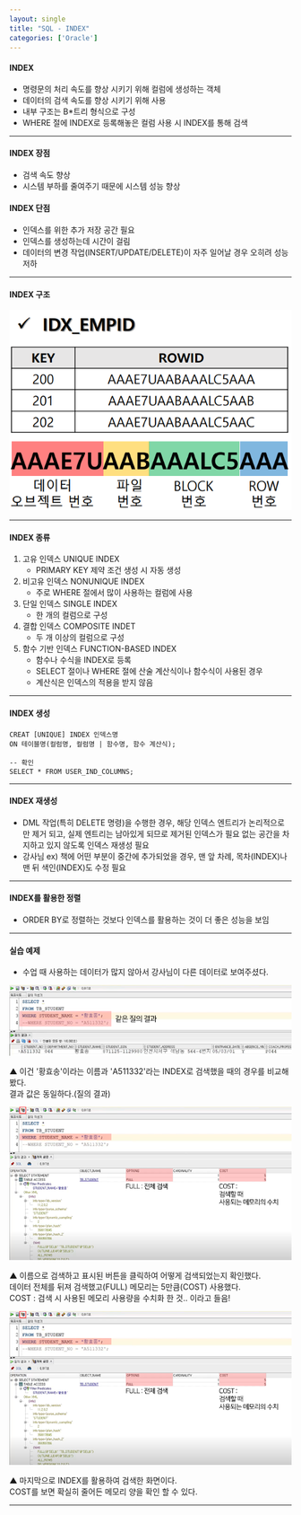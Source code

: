 ```yaml
---
layout: single
title: "SQL - INDEX"
categories: ['Oracle']
---
```


#### INDEX
* 명령문의 처리 속도를 향상 시키기 위해 컬럼에 생성하는 객체
* 데이터의 검색 속도를 향상 시키기 위해 사용
* 내부 구조는 B*트리 형식으로 구성
* WHERE 절에 INDEX로 등록해놓은 컬럼 사용 시 INDEX를 통해 검색
   
***

#### INDEX 장점
* 검색 속도 향상
* 시스템 부하를 줄여주기 때문에 시스템 성능 향상
   
#### INDEX 단점
* 인덱스를 위한 추가 저장 공간 필요
* 인덱스를 생성하는데 시간이 걸림
* 데이터의 변경 작업(INSERT/UPDATE/DELETE)이 자주 일어날 경우 오히려 성능 저하
   
***

#### INDEX 구조
![Alt text](/assets/images/oracle/index01.png)  
   
***

#### INDEX 종류
1. 고유 인덱스 UNIQUE INDEX
    - PRIMARY KEY 제약 조건 생성 시 자동 생성
2. 비고유 인덱스 NONUNIQUE INDEX
    - 주로 WHERE 절에서 많이 사용하는 컬럼에 사용
3. 단일 인덱스 SINGLE INDEX
    - 한 개의 컬럼으로 구성
4. 결합 인덱스 COMPOSITE INDET
    - 두 개 이상의 컬럼으로 구성
5. 함수 기반 인덱스 FUNCTION-BASED INDEX
    - 함수나 수식을 INDEX로 등록
    - SELECT 절이나 WHERE 절에 산술 계산식이나 함수식이 사용된 경우
    - 계산식은 인덱스의 적용을 받지 않음
   
***

#### INDEX 생성
   
```
CREAT [UNIQUE] INDEX 인덱스명
ON 테이블명(컬럼명, 컬럼명 | 함수명, 함수 계산식);

-- 확인
SELECT * FROM USER_IND_COLUMNS;
```   
   
***

#### INDEX 재생성
* DML 작업(특히 DELETE 명령)을 수행한 경우, 해당 인덱스 엔트리가 논리적으로만 제거 되고, 실제 엔트리는 남아있게 되므로 제거된 인덱스가 필요 없는 공간을 차지하고 있지 않도록 인덱스 재생성 필요
* 강사님 ex) 책에 어떤 부분이 중간에 추가되었을 경우, 맨 앞 차례, 목차(INDEX)나 맨 뒤 색인(INDEX)도 수정 필요
   
***

#### INDEX를 활용한 정렬
* ORDER BY로 정렬하는 것보다 인덱스를 활용하는 것이 더 좋은 성능을 보임
   
***

#### 실습 예제
* 수업 때 사용하는 데이터가 많지 않아서 강사님이 다른 데이터로 보여주셨다.
   
![Alt text](/assets/images/oracle/index02.png)  

▲ 이건 '황효송'이라는 이름과 'A511332'라는 INDEX로 검색했을 때의 경우를 비교해봤다.   
결과 값은 동일하다.(질의 결과)   
   
![Alt text](/assets/images/oracle/index03.png)  
   
▲ 이름으로 검색하고 표시된 버튼을 클릭하여 어떻게 검색되었는지 확인했다.   
데이터 전체를 뒤져 검색했고(FULL) 메모리는 5만큼(COST) 사용했다.   
COST : 검색 시 사용된 메모리 사용량을 수치화 한 것.. 이라고 들음!   
   
![Alt text](/assets/images/oracle/index03.png)  
   
▲ 마지막으로 INDEX를 활용하여 검색한 화면이다.   
COST를 보면 확실히 줄어든 메모리 양을 확인 할 수 있다.   
   
***
